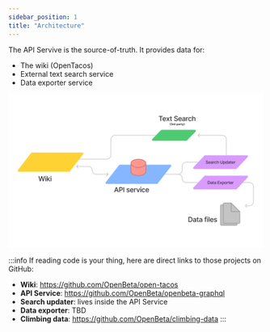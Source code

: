 ```yaml
---
sidebar_position: 1
title: "Architecture"
---
```

The API Servive is the source-of-truth.  It provides data for:
- The wiki (OpenTacos)
- External text search service
- Data exporter service

![Diagram](./OpenBeta-architecture.png)

:::info
If reading code is your thing, here are direct links to those projects on GitHub:
- **Wiki**: https://github.com/OpenBeta/open-tacos
- **API Service**: https://github.com/OpenBeta/openbeta-graphql
- **Search updater**: lives inside the API Service
- **Data exporter**: TBD
- **Climbing data**: https://github.com/OpenBeta/climbing-data
:::